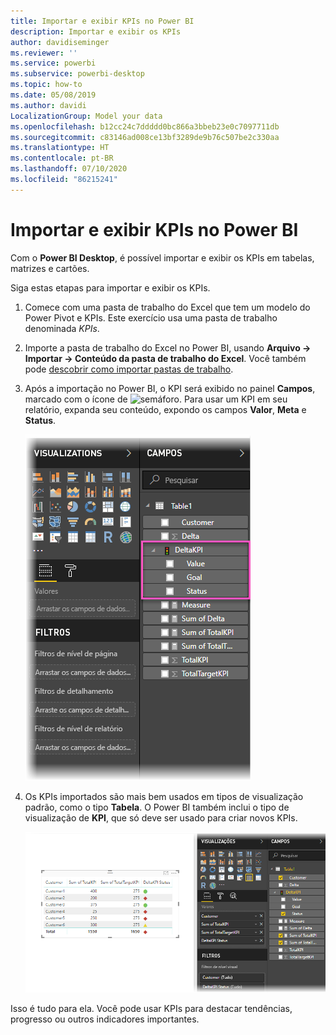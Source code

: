 ```yaml
---
title: Importar e exibir KPIs no Power BI
description: Importar e exibir os KPIs
author: davidiseminger
ms.reviewer: ''
ms.service: powerbi
ms.subservice: powerbi-desktop
ms.topic: how-to
ms.date: 05/08/2019
ms.author: davidi
LocalizationGroup: Model your data
ms.openlocfilehash: b12cc24c7ddddd0bc866a3bbeb23e0c7097711db
ms.sourcegitcommit: c83146ad008ce13bf3289de9b76c507be2c330aa
ms.translationtype: HT
ms.contentlocale: pt-BR
ms.lasthandoff: 07/10/2020
ms.locfileid: "86215241"
---
```

# <a name="import-and-display-kpis-in-power-bi"></a>Importar e exibir KPIs no Power BI
Com o **Power BI Desktop**, é possível importar e exibir os KPIs em tabelas, matrizes e cartões.

Siga estas etapas para importar e exibir os KPIs.

1. Comece com uma pasta de trabalho do Excel que tem um modelo do Power Pivot e KPIs. Este exercício usa uma pasta de trabalho denominada *KPIs*.

1. Importe a pasta de trabalho do Excel no Power BI, usando **Arquivo -> Importar -> Conteúdo da pasta de trabalho do Excel**. Você também pode [descobrir como importar pastas de trabalho](../connect-data/desktop-import-excel-workbooks.md). 

1. Após a importação no Power BI, o KPI será exibido no painel **Campos**, marcado com o ícone de ![semáforo](media/desktop-import-and-display-kpis/traffic.png). Para usar um KPI em seu relatório, expanda seu conteúdo, expondo os campos **Valor**, **Meta** e **Status**.

    ![Captura de tela do Power BI Desktop mostrando o KPI Delta expandido no painel Campos.](media/desktop-import-and-display-kpis/desktoppreviewfeatureon2.png)
 
1. Os KPIs importados são mais bem usados em tipos de visualização padrão, como o tipo **Tabela**. O Power BI também inclui o tipo de visualização de **KPI**, que só deve ser usado para criar novos KPIs.
   
    ![Captura de tela do Power BI Desktop mostrando os campos de Table1 selecionados no painel Campo.](media/desktop-import-and-display-kpis/desktoppreviewfeatureon3.png)

Isso é tudo para ela. Você pode usar KPIs para destacar tendências, progresso ou outros indicadores importantes.
